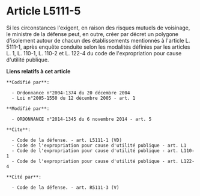 # Article L5111-5

Si les circonstances l'exigent, en raison des risques mutuels de voisinage, le ministre de la défense peut, en outre, créer
par décret un polygone d'isolement autour de chacun des établissements mentionnés à l'article L. 5111-1, après enquête
conduite selon les modalités définies par les articles L. 1, L. 110-1, L. 110-2 et L. 122-4 du code de l'expropriation pour
cause d'utilité publique.

**Liens relatifs à cet article**

	**Codifié par**:

	  - Ordonnance n°2004-1374 du 20 décembre 2004
	  - Loi n°2005-1550 du 12 décembre 2005 - art. 1

	**Modifié par**:

	  - ORDONNANCE n°2014-1345 du 6 novembre 2014 - art. 5

	**Cite**:

	  - Code de la défense. - art. L5111-1 (VD)
	  - Code de l'expropriation pour cause d'utilité publique - art. L1
	  - Code de l'expropriation pour cause d'utilité publique - art. L110-1
	  - Code de l'expropriation pour cause d'utilité publique - art. L122-4

	**Cité par**:

	  - Code de la défense. - art. R5111-3 (V)
